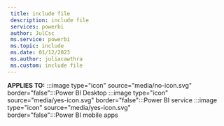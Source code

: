 ```yaml
---
 title: include file
 description: include file
 services: powerbi
 author: JulCsc
 ms.service: powerbi
 ms.topic: include
 ms.date: 01/12/2023
 ms.author: juliacawthra
 ms.custom: include file
---
```


**APPLIES TO:** :::image type="icon" source="media/no-icon.svg" border="false":::Power&nbsp;BI&nbsp;Desktop :::image type="icon" source="media/yes-icon.svg" border="false":::Power&nbsp;BI&nbsp;service :::image type="icon" source="media/yes-icon.svg" border="false":::Power&nbsp;BI&nbsp;mobile&nbsp;apps